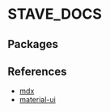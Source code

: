 # STAVE_DOCS

## Packages

## References

- [mdx](https://github.com/vercel/next.js/tree/canary/packages/next-mdx)
- [material-ui](https://github.com/mui-org/material-ui/tree/master/examples/nextjs/pages)